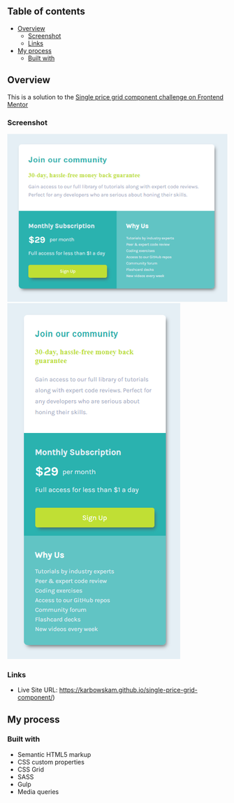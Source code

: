 ## Table of contents

- [Overview](#overview)
  - [Screenshot](#screenshot)
  - [Links](#links)
- [My process](#my-process)
  - [Built with](#built-with)

## Overview

This is a solution to the [Single price grid component challenge on Frontend Mentor](https://www.frontendmentor.io/challenges/single-price-grid-component-5ce41129d0ff452fec5abbbc)


### Screenshot

![](src/img/desktop-screenshot.png)
![](src/img/mobile-screenshot.png)


### Links

- Live Site URL: https://karbowskam.github.io/single-price-grid-component/)

## My process

### Built with

- Semantic HTML5 markup
- CSS custom properties
- CSS Grid
- SASS
- Gulp
- Media queries